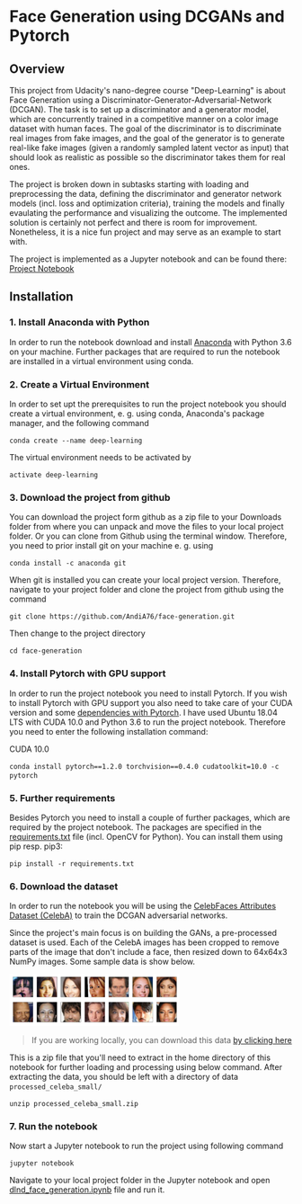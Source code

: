 # Face Generation using DCGANs and Pytorch

## Overview

This project from Udacity's nano-degree course "Deep-Learning" is about Face Generation using a Discriminator-Generator-Adversarial-Network (DCGAN). The task is to set up a discriminator and a generator model, which are concurrently trained in a competitive manner on a color image dataset with human faces. The goal of the discriminator is to discriminate real images from fake images, and the goal of the generator is to generate real-like fake images (given a randomly sampled latent vector as input) that should look as realistic as possible so the discriminator takes them for real ones.

The project is broken down in subtasks starting with loading and preprocessing the data, defining the discriminator and generator network models (incl. loss and optimization criteria), training the models and finally evaulating the performance and visualizing the outcome. The implemented solution is certainly not perfect and there is room for improvement. Nonetheless, it is a nice fun project and may serve as an example to start with.

The project is implemented as a Jupyter notebook and can be found there: [Project Notebook](dlnd_face_generation.ipynb)

## Installation

### 1. Install Anaconda with Python

In order to run the notebook download and install [Anaconda](https://docs.anaconda.com/anaconda/install/) with Python 3.6 on your machine. Further packages that are required to run the notebook are installed in a virtual environment using conda.

### 2. Create a Virtual Environment

In order to set upt the prerequisites to run the project notebook you should create a virtual environment, e. g. using conda, Anaconda's package manager, and the following command

```
conda create --name deep-learning
```

The virtual environment needs to be activated by

```
activate deep-learning
```

### 3. Download the project from github

You can download the project form github as a zip file to your Downloads folder from where you can unpack and move the files to your local project folder. Or you can clone from Github using the terminal window. Therefore, you need to prior install git on your machine e. g. using

```
conda install -c anaconda git
```

When git is installed you can create your local project version. Therefore, navigate to your project folder and clone the project from github using the command

```
git clone https://github.com/AndiA76/face-generation.git
```

Then change to the project directory

```
cd face-generation
```

### 4. Install Pytorch with GPU support

In order to run the project notebook you need to install Pytorch. If you wish to install Pytorch with GPU support you also need to take care of your CUDA version and some [dependencies with Pytorch](https://pytorch.org/get-started/previous-versions/). I have used Ubuntu 18.04 LTS with CUDA 10.0 and Python 3.6 to run the project notebook. Therefore you need to enter the following installation command:

CUDA 10.0
```
conda install pytorch==1.2.0 torchvision==0.4.0 cudatoolkit=10.0 -c pytorch
```

### 5. Further requirements 

Besides Pytorch you need to install a couple of further packages, which are required by the project notebook. The packages are specified in the [requirements.txt](requirements.txt) file (incl. OpenCV for Python). You can install them using pip resp. pip3:

```
pip install -r requirements.txt
```

### 6. Download the dataset

In order to run the notebook you will be using the [CelebFaces Attributes Dataset (CelebA)](http://mmlab.ie.cuhk.edu.hk/projects/CelebA.html) to train the DCGAN adversarial networks.

Since the project's main focus is on building the GANs, a pre-processed dataset is used. Each of the CelebA images has been cropped to remove parts of the image that don't include a face, then resized down to 64x64x3 NumPy images. Some sample data is show below.

<img src='assets/processed_face_data.png' width=60% />

> If you are working locally, you can download this data [by clicking here](https://s3.amazonaws.com/video.udacity-data.com/topher/2018/November/5be7eb6f_processed-celeba-small/processed-celeba-small.zip)

This is a zip file that you'll need to extract in the home directory of this notebook for further loading and processing using below command. After extracting the data, you should be left with a directory of data `processed_celeba_small/`

```
unzip processed_celeba_small.zip
```

### 7. Run the notebook

Now start a Jupyter notebook to run the project using following command

```
jupyter notebook
```

Navigate to your local project folder in the Jupyter notebook and open [dlnd_face_generation.ipynb](dlnd_face_generation.ipynb) file and run it.
